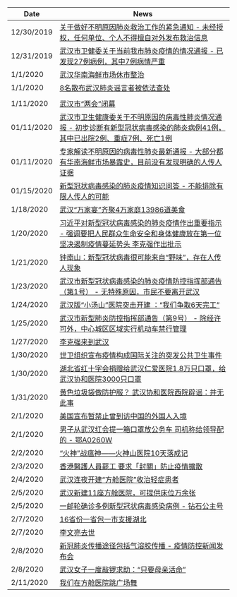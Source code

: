 |Date|News|
|-|-|
12/30/2019|[关于做好不明原因肺炎救治工作的紧急通知 - 未经授权，任何单位、个人不得擅自对外发布救治信息](https://www.nchrd.org/wp-content/uploads/2020/01/%E5%85%B3%E4%BA%8E%E5%81%9A%E5%A5%BD%E4%B8%8D%E6%98%8E%E5%8E%9F%E5%9B%A0%E8%82%BA%E7%82%8E%E6%95%91%E6%B2%BB%E5%B7%A5%E4%BD%9C%E7%9A%84%E7%B4%A7%E6%80%A5%E9%80%9A%E7%9F%A5.pdf)
12/31/2019|[武汉市卫健委关于当前我市肺炎疫情的情况通报 - 已发现27例病例，其中7例病情严重](http://wjw.wuhan.gov.cn/front/web/showDetail/2019123108989)
1/1/2020|[武汉华南海鲜市场休市整治](http://hb.people.com.cn/n2/2020/0101/c192237-33680870.html)
1/1/2020|[8名散布武汉肺炎谣言者被依法查处](http://hb.people.com.cn/n2/2020/0101/c192237-33681157.html)
|[]()
1/11/2020|[武汉市“两会”闭幕](https://epaper.hubeidaily.net/pc/content/202001/11/content_16885.html)
01/11/2020|[武汉市卫生健康委关于不明原因的病毒性肺炎情况通报 - 初步诊断有新型冠状病毒感染的肺炎病例41例，其中已出院2例、重症7例、死亡1例](http://wjw.wuhan.gov.cn/front/web/showDetail/2020011109035)
01/11/2020|[专家解读不明原因的病毒性肺炎最新通报 - 大部分都有华南海鲜市场暴露史，目前没有发现明确的人传人证据](http://wjw.wuhan.gov.cn/front/web/showDetail/2020011109036)
01/15/2020|[新型冠状病毒感染的肺炎疫情知识问答 - 不能排除有限人传人的可能](http://wjw.wuhan.gov.cn/front/web/showDetail/2020011509040)
1/18/2020|[武汉“万家宴”齐聚4万家庭13986道美食](https://www.yidianzixun.com/article/0OT3wCWs/)
1/20/2020|[习近平对新型冠状病毒感染的肺炎疫情作出重要指示 - 强调要把人民群众生命安全和身体健康放在第一位 坚决遏制疫情蔓延势头 李克强作出批示](http://politics.people.com.cn/n1/2020/0120/c1024-31557456.html)
1/21/2020|[钟南山：新型冠状病毒很可能来自“野味”，存在人传人现象](https://news.sina.com.cn/o/2020-01-21/doc-iihnzhha3791299.shtml)
1/23/2020|[武汉市新型冠状病毒感染的肺炎疫情防控指挥部通告（第1号） - 无特殊原因，市民不要离开武汉](http://www.gov.cn/xinwen/2020-01/23/content_5471751.htm)
1/24/2020|[武汉版“小汤山”医院突击开建 ：“我们争取6天完工”](https://www.yicai.com/news/100480476.html)
1/25/2020|[武汉市新型肺炎防控指挥部通告（第9号） - 除经许可外，中心城区区域实行机动车禁行管理](http://www.gov.cn/xinwen/2020-01/25/content_5472165.htm)
1/27/2020|[李克强来到武汉](http://politics.people.com.cn/n1/2020/0127/c1024-31563104.html)
1/30/2020|[世卫组织宣布疫情构成国际关注的突发公共卫生事件](https://www.who.int/zh/news-room/detail/30-01-2020-statement-on-the-second-meeting-of-the-international-health-regulations-(2005)-emergency-committee-regarding-the-outbreak-of-novel-coronavirus-(2019-ncov))
1/30/2020|[湖北省红十字会捐赠给武汉仁爱医院1.8万只口罩，给武汉协和医院3000只口罩](http://www.hbsredcross.org.cn/xxgk/4858.jhtml)
1/31/2020|[黄色垃圾袋做防护服？ 武汉协和医院西院辟谣：并无此事](http://www.bjnews.com.cn/feature/2020/01/31/682236.html)
2/1/2020|[美国宣布暂禁止曾到访中国的外国人入境](https://news.sina.com.cn/zx/2020-02-01/doc-iimxyqvy9412776.shtml)
2/1/2020|[男子从武汉红会提一箱口罩放公务车 司机称给领导配的 - 鄂A0260W](http://henan.china.com.cn/2020-02/02/content_41044957.htm)
2/2/2020|[“火神”战瘟神——火神山医院10天落成记](http://www.xinhuanet.com/politics/2020-02/03/c_1125523730.htm)
2/3/2020|[香港醫護人員罷工 要求「封關」防止疫情擴散](https://www.bbc.com/zhongwen/trad/chinese-news-51347268)
2/4/2020|[武汉连夜开建“方舱医院”收治轻症患者](https://baijiahao.baidu.com/s?id=1657553914208219353)
2/5/2020|[武汉新建11座方舱医院，可提供床位万余张](http://www.bjnews.com.cn/news/2020/02/04/684475.html)
2/5/2020|[一邮轮确诊多例新型冠状病毒感染病例 - 钻石公主号](http://www.xinhuanet.com/world/2020-02/05/c_1125536067.htm)
2/7/2020|[16省份一省包一市支援湖北](http://politics.people.com.cn/n1/2020/0208/c1001-31576826.html)
2/7/2020|[李文亮去世](https://news.sina.com.cn/c/2020-02-07/doc-iimxxste9457333.shtml)
2/8/2020|[新冠肺炎传播途径包括气溶胶传播 - 疫情防控新闻发布会](https://www.thepaper.cn/newsDetail_forward_5856308)
2/8/2020|[武汉女子一度敲锣求助：“只要母亲活命”](http://china.caixin.com/2020-02-09/101513304.html)
2/11/2020|[我们在方舱医院跳广场舞](http://www.xinhuanet.com/2020-02/11/c_1125557194.htm)
